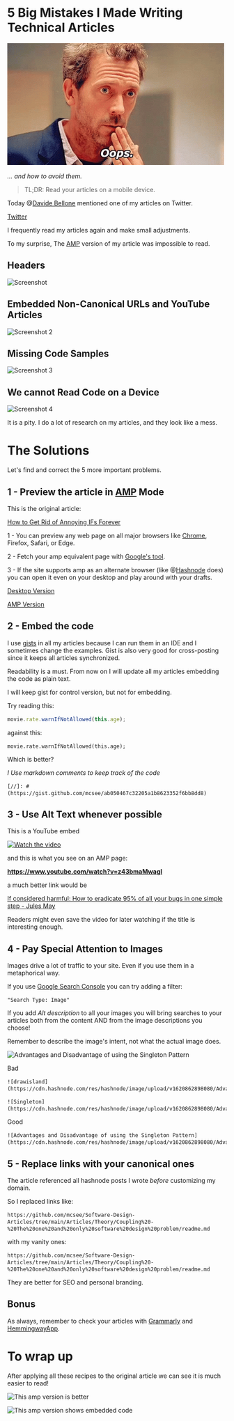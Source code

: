 # 5 Big Mistakes I Made Writing Technical Articles

![5 Big Mistakes I Made Writing Technical Articles](5%20Big%20Mistakes%20I%20Made%20Writing%20Technical%20Articles.gif)

*... and how to avoid them.*

> TL;DR: Read your articles on a mobile device.

Today @[Davide Bellone](@davidebellone) mentioned one of my articles on Twitter.

[Twitter](https://twitter.com/1392135734518325249)

I frequently read my articles again and make small adjustments. 

To my surprise, The [AMP](https://en.wikipedia.org/wiki/Accelerated_Mobile_Pages) version of my article was impossible to read.

## Headers

![Screenshot](https://cdn.hashnode.com/res/hashnode/image/upload/v1620854438007/S-8dBu4IL.png)

## Embedded Non-Canonical URLs and YouTube Articles

![Screenshot 2](https://cdn.hashnode.com/res/hashnode/image/upload/v1620854445492/xbz-VkNCi.png)

## Missing Code Samples

![Screenshot 3](https://cdn.hashnode.com/res/hashnode/image/upload/v1620854453712/xIzNmzo2C.png)

## We cannot Read Code on a Device

![Screenshot 4](https://cdn.hashnode.com/res/hashnode/image/upload/v1620854461473/yt7kXsGkm.png)

It is a pity. I do a lot of research on my articles, and they look like a mess.

# The Solutions

Let's find and correct the 5 more important problems.

## 1 - Preview the article in [AMP](https://en.wikipedia.org/wiki/Accelerated_Mobile_Pages) Mode
 
This is the original article:

[How to Get Rid of Annoying IFs Forever](https://github.com/mcsee/Software-Design-Articles/tree/main/Articles/Theory/How%20to%20Get%20Rid%20of%20Annoying%20IFs%20Forever/readme.md)

1 - You can preview any web page on all major browsers like [Chrome](https://www.browserstack.com/guide/view-mobile-version-of-website-on-chrome), Firefox, Safari, or Edge.

2 - Fetch your amp equivalent page with [Google's tool](https://search.google.com/test/amp?id=iRVzmdIi-MkPWBlmvYGr3w).

3 - If the site supports amp as an alternate browser (like @[Hashnode](@hashnode) does) you can open it even on your desktop and play around with your drafts.

[Desktop Version](https://github.com/mcsee/Software-Design-Articles/tree/main/Articles/Theory/How%20to%20Get%20Rid%20of%20Annoying%20IFs%20Forever/readme.md)

[AMP Version](https://maximilianocontieri/amp/how-to-get-rid-of-annoying-ifs-forever)

## 2 - Embed the code

I use [gists](https://gist.github.com/) in all my articles because I can run them in an IDE and I sometimes change the examples. Gist is also very good for cross-posting since it keeps all articles synchronized. 

Readability is a must. From now on I will update all my articles embedding the code as plain text. 

I will keep gist for control version, but not for embedding.

Try reading this:

[Gist Url]: # (https://gist.github.com/mcsee/49382a7cff708d0b4a8c2e602295484f)

```javascript
movie.rate.warnIfNotAllowed(this.age);
```

against this:

```
movie.rate.warnIfNotAllowed(this.age);  
``` 

Which is better?

*I Use markdown comments to keep track of the code*

```
[//]: # (https://gist.github.com/mcsee/ab050467c32205a1b8623352f6bb8dd8)
``` 

## 3 - Use Alt Text whenever possible

This is a YouTube embed

[![Watch the video](https://img.youtube.com/vi/z43bmaMwagI/sddefault.jpg)](https://youtu.be/z43bmaMwagI) 

and this is what you see on an AMP page:

**https://www.youtube.com/watch?v=z43bmaMwagI**

a much better link would be 

[If considered harmful: How to eradicate 95% of all your bugs in one simple step - Jules May](https://www.youtube.com/watch?v=z43bmaMwagI)

Readers might even save the video for later watching if the title is interesting enough.

## 4 - Pay Special Attention to Images

Images drive a lot of traffic to your site. Even if you use them in a metaphorical way.

If you use [Google Search Console](https://search.google.com/search-console) you can try 
adding a filter:

```
"Search Type: Image"
``` 

If you add *Alt description* to all your images you will bring searches to your articles both from the content AND from the image descriptions you choose!

Remember to describe the image's intent, not what the actual image does.

![Advantages and Disadvantage of using the Singleton Pattern](https://cdn.hashnode.com/res/hashnode/image/upload/v1620862898080/Advantages%20and%20Disadvantage%20of%20using%20the%20Singleton%20Pattern.png)

Bad

```
![drawisland](https://cdn.hashnode.com/res/hashnode/image/upload/v1620862898080/Advantages%20and%20Disadvantage%20of%20using%20the%20Singleton%20Pattern.png)
``` 

```
![Singleton](https://cdn.hashnode.com/res/hashnode/image/upload/v1620862898080/Advantages%20and%20Disadvantage%20of%20using%20the%20Singleton%20Pattern.png)
``` 

Good 
```
![Advantages and Disadvantage of using the Singleton Pattern](https://cdn.hashnode.com/res/hashnode/image/upload/v1620862898080/Advantages%20and%20Disadvantage%20of%20using%20the%20Singleton%20Pattern.png)
``` 

## 5 - Replace links with your canonical ones

The article referenced all hashnode posts I wrote *before* customizing my domain.

So I replaced links like:

```
https://github.com/mcsee/Software-Design-Articles/tree/main/Articles/Theory/Coupling%20-%20The%20one%20and%20only%20software%20design%20problem/readme.md
```

with my vanity ones:

```
https://github.com/mcsee/Software-Design-Articles/tree/main/Articles/Theory/Coupling%20-%20The%20one%20and%20only%20software%20design%20problem/readme.md
```

They are better for SEO and personal branding.

## Bonus

As always, remember to check your articles with [Grammarly](https://app.grammarly.com/) and [HemmingwayApp](https://hemingwayapp.com/).

# To wrap up

After applying all these recipes to the original article we can see it is much easier to read!

![This amp version is better](https://cdn.hashnode.com/res/hashnode/image/upload/v1620865583754/n6PF7SX1o.png)

![This amp version shows embedded code](https://cdn.hashnode.com/res/hashnode/image/upload/v1620865591896/xJKaO6ySO.png)
